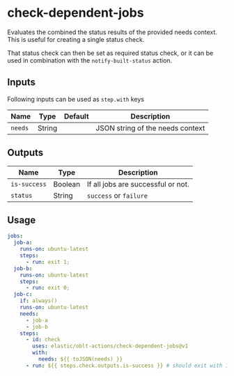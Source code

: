 # check-dependent-jobs

Evaluates the combined the status results of the provided needs context.
This is useful for creating a single status check.

That status check can then be set as required status check, or it can be used
in combination with the `notify-built-status` action.

## Inputs

Following inputs can be used as `step.with` keys

| Name         | Type    | Default                     | Description                      |
|--------------|---------|-----------------------------|----------------------------------|
| `needs`      | String  |                             | JSON string of the needs context |

## Outputs

| Name         | Type    | Description                        |
|--------------|---------|------------------------------------|
| `is-success` | Boolean | If all jobs are successful or not. |
| `status`     | String  | `success` or `failure`             |


## Usage

```yaml
jobs:
  job-a:
    runs-on: ubuntu-latest
    steps:
      - run: exit 1;
  job-b:
    runs-on: ubuntu-latest
    steps:
      - run: exit 0;
  job-c:
    if: always()
    runs-on: ubuntu-latest
    needs:
      - job-a
      - job-b
    steps:
      - id: check
        uses: elastic/oblt-actions/check-dependent-jobs@v1
        with:
          needs: ${{ toJSON(needs) }}
      - run: ${{ steps.check.outputs.is-success }} # should exit with 1 or 0.
```
